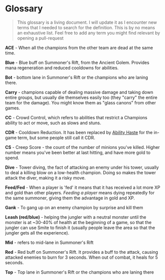 # Glossary

> This glossary is a living document. I will update it as I encounter new terms that I needed to search for the definition. This is by no means an exhaustive list. Feel free to add any term you might find relevant by opening a pull-request

**ACE** - When all the champions from the other team are dead at the same time. 

**Blue** - Blue buff on Summoner's Rift, from the Ancient Golem. Provides mana regeneration and reduced cooldowns for abilities.

**Bot** - bottom lane in Summoner's Rift or the champions who are laning there.

**Carry** - champions capable of dealing massive damage and taking down entire groups, but usually die themselves easily too (they "carry" the entire team for the damage). You might know them as "glass canons" from other games.

**CC** - Crowd Control, which refers to abilities that restrict a Champions ability to act or move, such as slows and stuns.

**CDR** - Cooldown Reduction. It has been replaced by [Ability Haste](https://leagueoflegends.fandom.com/wiki/Ability_haste) for the in-game term, but some people still call it CDR.

**CS** - Creep Score - the count of the number of minions you've killed. Higher number means you've been better at last hitting, and have more gold to spend.

**Dive** - Tower diving, the fact of attacking an enemy under his tower, usually to deal a killing blow on a low-health champion. Doing so makes the tower attack the diver, making it a risky move.

**Feed/Fed** - When a player is 'fed' it means that it has received a lot more XP and gold than other players. *Feeding a player* means dying repeatedly for the same summoner, giving them the advantage in gold and XP.

**Gank** - To gang up on an enemy champion by surprise and kill them

**Leash (red/blue)** - helping the jungler with a neutral monster until the monster is at ~30-40% of health at the beginning of a game, so that the jungler can use Smite to finish it (usually people leave the area so that the jungler gets all the experience).

**Mid** - refers to mid-lane in Summoner's Rift

**Red** - Red buff on Summoner's Rift. It provides a buff to the attack, causing attacked enemies to burn for 3 seconds. When out of combat, it heals for 5 seconds.

**Top** - Top lane in Summoner's Rift or the champions who are laning there
